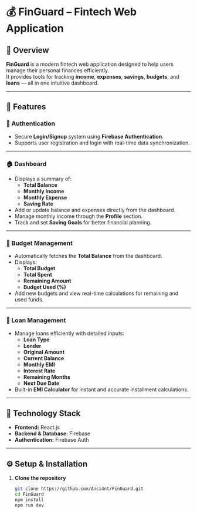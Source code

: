 # 💰 FinGuard – Fintech Web Application

## 📘 Overview

**FinGuard** is a modern fintech web application designed to help users manage their personal finances efficiently.  
It provides tools for tracking **income**, **expenses**, **savings**, **budgets**, and **loans** — all in one intuitive dashboard.

---

## 🚀 Features

### 🔐 Authentication
- Secure **Login/Signup** system using **Firebase Authentication**.  
- Supports user registration and login with real-time data synchronization.

---

### 🏠 Dashboard
- Displays a summary of:
  - **Total Balance**
  - **Monthly Income**
  - **Monthly Expense**
  - **Saving Rate**
- Add or update balance and expenses directly from the dashboard.  
- Manage monthly income through the **Profile** section.  
- Track and set **Saving Goals** for better financial planning.

---

### 💼 Budget Management
- Automatically fetches the **Total Balance** from the dashboard.  
- Displays:
  - **Total Budget**
  - **Total Spent**
  - **Remaining Amount**
  - **Budget Used (%)**
- Add new budgets and view real-time calculations for remaining and used funds.

---

### 🏦 Loan Management
- Manage loans efficiently with detailed inputs:
  - **Loan Type**
  - **Lender**
  - **Original Amount**
  - **Current Balance**
  - **Monthly EMI**
  - **Interest Rate**
  - **Remaining Months**
  - **Next Due Date**
- Built-in **EMI Calculator** for instant and accurate installment calculations.

---

## 🧠 Technology Stack
- **Frontend:** React.js  
- **Backend & Database:** Firebase  
- **Authentication:** Firebase Auth  

---

## ⚙️ Setup & Installation

1. **Clone the repository**
   ```bash
   git clone https://github.com/Anci4nt/FinGuard.git
   cd FinGuard
   npm install
   npm run dev
   
